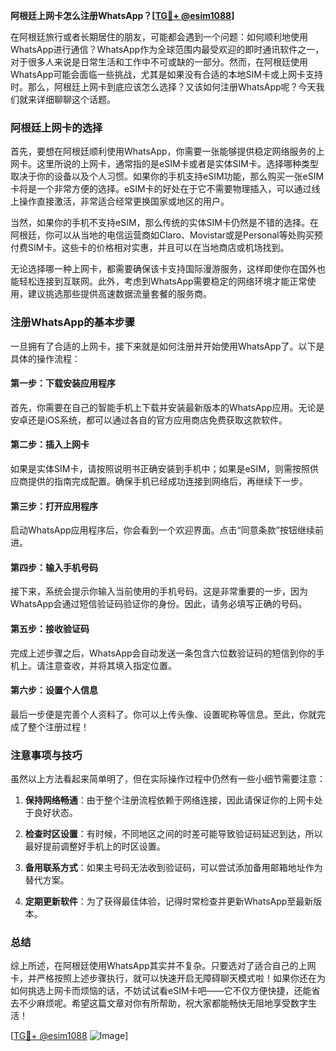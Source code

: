**阿根廷上网卡怎么注册WhatsApp？[[TG💪+ @esim1088](https://t.me/s/esim1088)]**

在阿根廷旅行或者长期居住的朋友，可能都会遇到一个问题：如何顺利地使用WhatsApp进行通信？WhatsApp作为全球范围内最受欢迎的即时通讯软件之一，对于很多人来说是日常生活和工作中不可或缺的一部分。然而，在阿根廷使用WhatsApp可能会面临一些挑战，尤其是如果没有合适的本地SIM卡或上网卡支持时。那么，阿根廷上网卡到底应该怎么选择？又该如何注册WhatsApp呢？今天我们就来详细聊聊这个话题。

### 阿根廷上网卡的选择

首先，要想在阿根廷顺利使用WhatsApp，你需要一张能够提供稳定网络服务的上网卡。这里所说的上网卡，通常指的是eSIM卡或者是实体SIM卡。选择哪种类型取决于你的设备以及个人习惯。如果你的手机支持eSIM功能，那么购买一张eSIM卡将是一个非常方便的选择。eSIM卡的好处在于它不需要物理插入，可以通过线上操作直接激活，非常适合经常更换国家或地区的用户。

当然，如果你的手机不支持eSIM，那么传统的实体SIM卡仍然是不错的选择。在阿根廷，你可以从当地的电信运营商如Claro、Movistar或是Personal等处购买预付费SIM卡。这些卡的价格相对实惠，并且可以在当地商店或机场找到。

无论选择哪一种上网卡，都需要确保该卡支持国际漫游服务，这样即使你在国外也能轻松连接到互联网。此外，考虑到WhatsApp需要稳定的网络环境才能正常使用，建议挑选那些提供高速数据流量套餐的服务商。

### 注册WhatsApp的基本步骤

一旦拥有了合适的上网卡，接下来就是如何注册并开始使用WhatsApp了。以下是具体的操作流程：

#### 第一步：下载安装应用程序
首先，你需要在自己的智能手机上下载并安装最新版本的WhatsApp应用。无论是安卓还是iOS系统，都可以通过各自的官方应用商店免费获取这款软件。

#### 第二步：插入上网卡
如果是实体SIM卡，请按照说明书正确安装到手机中；如果是eSIM，则需按照供应商提供的指南完成配置。确保手机已经成功连接到网络后，再继续下一步。

#### 第三步：打开应用程序
启动WhatsApp应用程序后，你会看到一个欢迎界面。点击“同意条款”按钮继续前进。

#### 第四步：输入手机号码
接下来，系统会提示你输入当前使用的手机号码。这是非常重要的一步，因为WhatsApp会通过短信验证码验证你的身份。因此，请务必填写正确的号码。

#### 第五步：接收验证码
完成上述步骤之后，WhatsApp会自动发送一条包含六位数验证码的短信到你的手机上。请注意查收，并将其填入指定位置。

#### 第六步：设置个人信息
最后一步便是完善个人资料了。你可以上传头像、设置昵称等信息。至此，你就完成了整个注册过程！

### 注意事项与技巧

虽然以上方法看起来简单明了，但在实际操作过程中仍然有一些小细节需要注意：

1. **保持网络畅通**：由于整个注册流程依赖于网络连接，因此请保证你的上网卡处于良好状态。
   
2. **检查时区设置**：有时候，不同地区之间的时差可能导致验证码延迟到达，所以最好提前调整好手机上的时区设置。

3. **备用联系方式**：如果主号码无法收到验证码，可以尝试添加备用邮箱地址作为替代方案。

4. **定期更新软件**：为了获得最佳体验，记得时常检查并更新WhatsApp至最新版本。

### 总结

综上所述，在阿根廷使用WhatsApp其实并不复杂。只要选对了适合自己的上网卡，并严格按照上述步骤执行，就可以快速开启无障碍聊天模式啦！如果你还在为如何挑选上网卡而烦恼的话，不妨试试看eSIM卡吧——它不仅方便快捷，还能省去不少麻烦呢。希望这篇文章对你有所帮助，祝大家都能畅快无阻地享受数字生活！

[[TG💪+ @esim1088](https://t.me/s/esim1088) ![Image](https://i.postimg.cc/4NQfJmqS/Snipaste-2025-05-13-00-14-12.png)]
